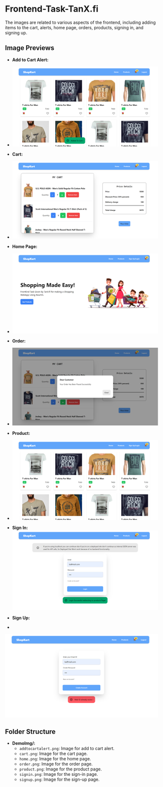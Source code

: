 # Frontend-Task-TanX.fi


The images are related to various aspects of the frontend, including adding items to the cart, alerts, home page, orders, products, signing in, and signing up.

## Image Previews

- **Add to Cart Alert:**

- 
  ![Add to Cart Alert](DemoImg/addtocartalert.png)

- **Cart:**

- 
  ![Cart](DemoImg/cart.png)

- **Home Page:**

- 
  ![Home Page](DemoImg/home.png)

- **Order:**

- 
  ![Order](DemoImg/order.png)

- **Product:**
- 
  ![Product](DemoImg/product.png)

- **Sign In:**
  ![Sign In](DemoImg/signin.png)

- **Sign Up:**
- 

  ![Sign Up](DemoImg/signup.png)

## Folder Structure

- **DemoImg/:**
  - `addtocartalert.png`: Image for add to cart alert.
  - `cart.png`: Image for the cart page.
  - `home.png`: Image for the home page.
  - `order.png`: Image for the order page.
  - `product.png`: Image for the product page.
  - `signin.png`: Image for the sign-in page.
  - `signup.png`: Image for the sign-up page.

